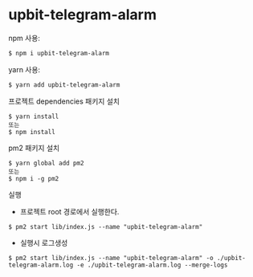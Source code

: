 # upbit-telegram-alarm

npm 사용:

```bash
$ npm i upbit-telegram-alarm
```

yarn 사용:

```bash
$ yarn add upbit-telegram-alarm
```

프로젝트 dependencies 패키지 설치

```shell
$ yarn install
또는
$ npm install
```

pm2 패키지 설치

```shell
$ yarn global add pm2
또는
$ npm i -g pm2
```

실행

- 프로젝트 root 경로에서 실행한다.

```shell
$ pm2 start lib/index.js --name "upbit-telegram-alarm"
```

- 실행시 로그생성

```shell
$ pm2 start lib/index.js --name "upbit-telegram-alarm" -o ./upbit-telegram-alarm.log -e ./upbit-telegram-alarm.log --merge-logs
```
